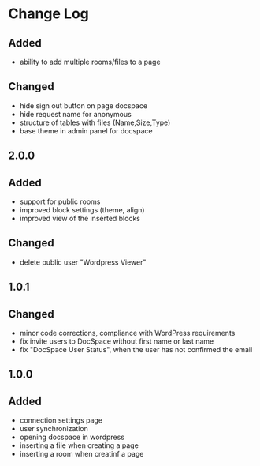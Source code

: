 # Change Log


##
## Added 
- ability to add multiple rooms/files to a page

##
## Changed
- hide sign out button on page docspace
- hide request name for anonymous
- structure of tables with files (Name,Size,Type)
- base theme in admin panel for docspace

## 2.0.0
## Added
- support for public rooms
- improved block settings (theme, align)
- improved view of the inserted blocks

## Changed
- delete public user "Wordpress Viewer"

## 1.0.1
## Changed
- minor code corrections, compliance with WordPress requirements
- fix invite users to DocSpace without first name or last name
- fix "DocSpace User Status", when the user has not confirmed the email

## 1.0.0
## Added
- connection settings page
- user synchronization
- opening docspace in wordpress
- inserting a file when creating a page
- inserting a room when creatinf a page
